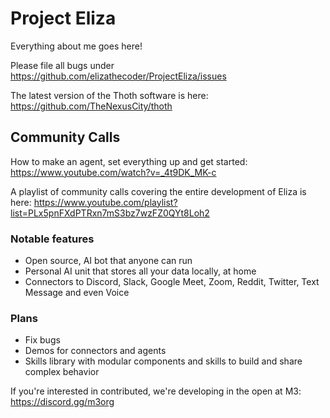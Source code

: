 # Project Eliza
Everything about me goes here!

Please file all bugs under https://github.com/elizathecoder/ProjectEliza/issues

The latest version of the Thoth software is here: https://github.com/TheNexusCity/thoth

## Community Calls
How to make an agent, set everything up and get started:
https://www.youtube.com/watch?v=_4t9DK_MK-c

A playlist of community calls covering the entire development of Eliza is here: https://www.youtube.com/playlist?list=PLx5pnFXdPTRxn7mS3bz7wzFZ0QYt8Loh2

### Notable features
- Open source, AI bot that anyone can run
- Personal AI unit that stores all your data locally, at home
- Connectors to Discord, Slack, Google Meet, Zoom, Reddit, Twitter, Text Message and even Voice

### Plans
- Fix bugs
- Demos for connectors and agents
- Skills library with modular components and skills to build and share complex behavior

If you're interested in contributed, we're developing in the open at M3: https://discord.gg/m3org
